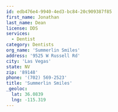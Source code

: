 ```yaml
---
id: edb476e4-9940-4ed3-bc84-20c909387f85
first_name: Jonathan
last_name: Dean
license: DDS
services:
  - Dentist
category: Dentists
org_name: 'Summerlin Smiles'
address: '9525 W Russell Rd'
city: 'Las Vegas'
state: NV
zip: '89148'
phone: '(702) 569-2523'
title: 'Summerlin Smiles'
_geoloc:
  lat: 36.0839
  lng: -115.319
---
```

